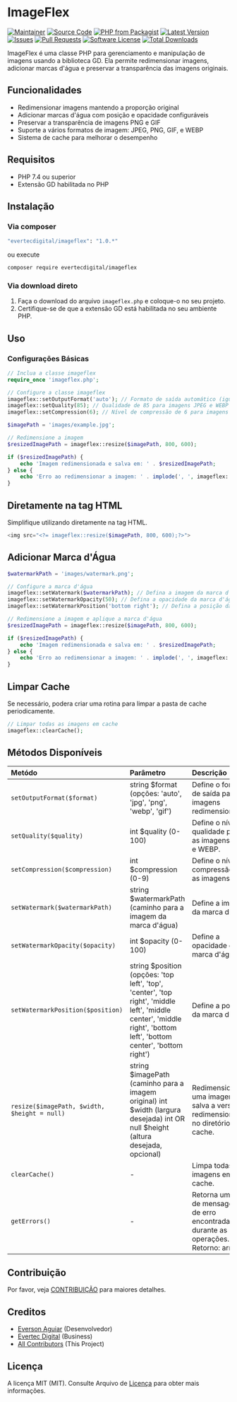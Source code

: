 # ImageFlex

[![Maintainer](http://img.shields.io/badge/maintainer-@evertecdigital-blue.svg?style=flat-square)](https://twitter.com/evertecdigital)
[![Source Code](http://img.shields.io/badge/source-evertecdigital/imageflex-blue.svg?style=flat-square)](https://github.com/evertecdigital/imageflex)
[![PHP from Packagist](https://img.shields.io/packagist/php-v/evertecdigital/imageflex.svg?style=flat-square)](https://packagist.org/packages/evertecdigital/imageflex)
[![Latest Version](https://img.shields.io/github/release/evertecdigital/imageflex.svg?style=flat-square)](https://github.com/evertecdigital/imageflex/releases)
[![Issues](https://img.shields.io/github/issues/evertecdigital/imageflex.svg?style=flat-square)](https://github.com/evertecdigital/imageflex/issues)
[![Pull Requests](https://img.shields.io/github/issues-pr/evertecdigital/imageflex.svg?style=flat-square)](https://github.com/evertecdigital/imageflex/pulls)
[![Software License](https://img.shields.io/badge/license-MIT-brightgreen.svg?style=flat-square)](LICENSE)
[![Total Downloads](https://img.shields.io/packagist/dt/evertecdigital/imageflex.svg?style=flat-square)](https://packagist.org/packages/evertecdigital/imageflex)

ImageFlex é uma classe PHP para gerenciamento e manipulação de imagens usando a biblioteca GD. Ela permite redimensionar imagens, adicionar marcas d'água e preservar a transparência das imagens originais.

## Funcionalidades

- Redimensionar imagens mantendo a proporção original
- Adicionar marcas d'água com posição e opacidade configuráveis
- Preservar a transparência de imagens PNG e GIF
- Suporte a vários formatos de imagem: JPEG, PNG, GIF, e WEBP
- Sistema de cache para melhorar o desempenho

## Requisitos

- PHP 7.4 ou superior
- Extensão GD habilitada no PHP

## Instalação

### Via composer

```bash
"evertecdigital/imageflex": "1.0.*"
```

ou execute

```bash
composer require evertecdigital/imageflex
```

### Via download direto

1. Faça o download do arquivo `imageflex.php` e coloque-o no seu projeto.
2. Certifique-se de que a extensão GD está habilitada no seu ambiente PHP.

## Uso

### Configurações Básicas

```php
// Inclua a classe imageflex
require_once 'imageflex.php';

// Configure a classe imageflex
imageflex::setOutputFormat('auto'); // Formato de saída automático (igual ao da imagem original)
imageflex::setQuality(85); // Qualidade de 85 para imagens JPEG e WEBP
imageflex::setCompression(6); // Nível de compressão de 6 para imagens PNG

$imagePath = 'images/example.jpg';

// Redimensione a imagem
$resizedImagePath = imageflex::resize($imagePath, 800, 600);

if ($resizedImagePath) {
    echo 'Imagem redimensionada e salva em: ' . $resizedImagePath;
} else {
    echo 'Erro ao redimensionar a imagem: ' . implode(', ', imageflex::getErrors());
}
```

## Diretamente na tag HTML

Simplifique utilizando diretamente na tag HTML.

```php
<img src="<?= imageflex::resize($imagePath, 800, 600);?>">
```

## Adicionar Marca d'Água

```php
$watermarkPath = 'images/watermark.png';

// Configure a marca d'água
imageflex::setWatermark($watermarkPath); // Defina a imagem da marca d'água
imageflex::setWatermarkOpacity(50); // Defina a opacidade da marca d'água para 50%
imageflex::setWatermarkPosition('bottom right'); // Defina a posição da marca d'água para canto inferior direito

// Redimensione a imagem e aplique a marca d'água
$resizedImagePath = imageflex::resize($imagePath, 800, 600);

if ($resizedImagePath) {
    echo 'Imagem redimensionada e salva em: ' . $resizedImagePath;
} else {
    echo 'Erro ao redimensionar a imagem: ' . implode(', ', imageflex::getErrors());
}
```

## Limpar Cache

Se necessário, podera criar uma rotina para limpar a pasta de cache periodicamente.

```php
// Limpar todas as imagens em cache
imageflex::clearCache();
```

## Métodos Disponíveis

| Metódo                                       | Parâmetro                                                                                                                                                           | Descrição                                                                              |
| :------------------------------------------- | :------------------------------------------------------------------------------------------------------------------------------------------------------------------ | :------------------------------------------------------------------------------------- |
| `setOutputFormat($format)`                   | string $format (opções: 'auto', 'jpg', 'png', 'webp', 'gif')                                                                                                        | Define o formato de saída para as imagens redimensionadas.                             |
| `setQuality($quality)`                       | int $quality (0-100)                                                                                                                                                | Define o nível de qualidade para as imagens JPEG e WEBP.                               |
| `setCompression($compression)`               | int $compression (0-9)                                                                                                                                              | Define o nível de compressão para as imagens PNG.                                      |
| `setWatermark($watermarkPath)`               | string $watermarkPath (caminho para a imagem da marca d'água)                                                                                                       | Define a imagem da marca d'água.                                                       |
| `setWatermarkOpacity($opacity)`              | int $opacity (0-100)                                                                                                                                                | Define a opacidade da marca d'água.                                                    |
| `setWatermarkPosition($position)`            | string $position (opções: 'top left', 'top', 'center', 'top right', 'middle left', 'middle center', 'middle right', 'bottom left', 'bottom center', 'bottom right') | Define a posição da marca d'água.                                                      |
| `resize($imagePath, $width, $height = null)` | string $imagePath (caminho para a imagem original) int $width (largura desejada) int OR null $height (altura desejada, opcional)                                    | Redimensiona uma imagem e salva a versão redimensionada no diretório de cache.         |
| `clearCache()`                               | -                                                                                                                                                                   | Limpa todas as imagens em cache.                                                       |
| `getErrors()`                                | -                                                                                                                                                                   | Retorna um array de mensagens de erro encontradas durante as operações. Retorno: array |

## Contribuição

Por favor, veja [CONTRIBUIÇÃO](https://github.com/evertecdigital/imageflex/blob/master/CONTRIBUTING.md) para maiores detalhes.

## Creditos

- [Everson Aguiar](https://github.com/eversonaguiar) (Desenvolvedor)
- [Evertec Digital](https://github.com/evertecdigital) (Business)
- [All Contributors](https://github.com/evertecdigital/imageflex/contributors) (This Project)

## Licença

A licença MIT (MIT). Consulte Arquivo de [Licença](https://github.com/evertecdigital/imageflex/blob/master/LICENSE) para obter mais informações.

